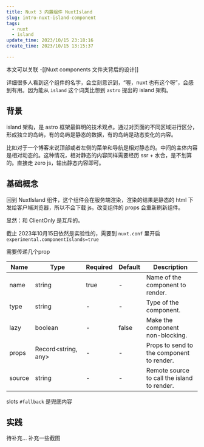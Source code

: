 ```yaml
---
title: Nuxt 3 内置组件 NuxtIsland
slug: intro-nuxt-island-component
tags:
  - nuxt
  - island
update_time: 2023/10/15 23:18:16
create_time: 2023/10/15 13:15:37

---
```



本文可以关联
-[[Nuxt  components 文件夹背后的设计]]

详细很多人看到这个组件的名字，会立刻意识到，“喔，nuxt 也有这个呀”，会感到有用。因为能从 `island` 这个词类比想到 `astro` 提出的 island 架构。



## 背景

island 架构，是 astro 框架最鲜明的技术观点。通过对页面的不同区域进行区分，形成独立的岛屿，有的岛屿是静态的数据，有的岛屿是动态变化的内容。

比如对于一个博客来说顶部或者左侧的菜单和导航是相对静态的。中间的主体内容是相对动态的。这种情况，相对静态的内容同样需要经历 ssr + 水合，是不划算的。直接走 zero js，输出静态内容即可。

## 基础概念

回到 NuxtIsland 组件，这个组件会在服务端渲染，渲染的结果是静态的 html 下发给客户端浏览器，所以不会下载 js。改变组件的 props 会重新刷新组件。

显然：和 ClientOnly 是互斥的。

截止 2023年10月15日依然是实验性的，需要到 `nuxt.conf` 里开启 `experimental.componentIslands=true`

需要传递几个prop

| Name   | Type                | Required | Default | Description                                 |
| ------ | ------------------- | -------- | ------- | ------------------------------------------- |
| name   | string              | true     | -       | Name of the component to render.            |
| type   | string              | -        | -       | Type of the component.                      |
| lazy   | boolean             | -        | false   | Make the component non-blocking.            |
| props  | Record<string, any> | -        | -       | Props to send to the component to render.   |
| source | string              | -        | -       | Remote source to call the island to render. |

slots `#fallback` 是兜底内容

## 实践

待补充... 补充一些截图